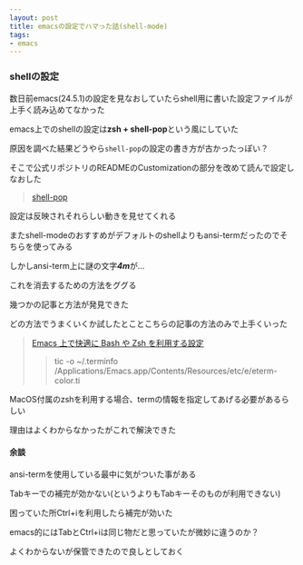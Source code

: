 ```yaml
---
layout: post
title: emacsの設定でハマった話(shell-mode)
tags:
- emacs
---
```


### shellの設定

数日前emacs(24.5.1)の設定を見なおしていたらshell用に書いた設定ファイルが上手く読み込めてなかった

emacs上でのshellの設定は**zsh + shell-pop**という風にしていた

原因を調べた結果どうやら`shell-pop`の設定の書き方が古かったっぽい？

そこで公式リポジトリのREADMEのCustomizationの部分を改めて読んで設定しなおした

> [shell-pop](https://github.com/kyagi/shell-pop-el)

設定は反映されそれらしい動きを見せてくれる

またshell-modeのおすすめがデフォルトのshellよりもansi-termだったのでそちらを使ってみる

しかしansi-term上に謎の文字***4m***が…

これを消去するための方法をググる

幾つかの記事と方法が発見できた

どの方法でうまくいくか試したとことこちらの記事の方法のみで上手くいった

> [Emacs 上で快適に Bash や Zsh を利用する設定](http://sakito.jp/emacs/emacsshell.html)
>
>> tic -o ~/.terminfo /Applications/Emacs.app/Contents/Resources/etc/e/eterm-color.ti

MacOS付属のzshを利用する場合、termの情報を指定してあげる必要があるらしい

理由はよくわからなかったがこれで解決できた

#### 余談

ansi-termを使用している最中に気がついた事がある

Tabキーでの補完が効かない(というよりもTabキーそのものが利用できない)

困っていた所Ctrl+iを利用したら補完が効いた

emacs的にはTabとCtrl+iは同じ物だと思っていたが微妙に違うのか？

よくわからないが保管できたので良しとしておく
